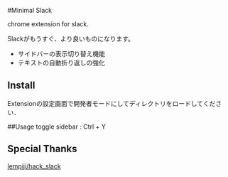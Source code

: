 #Minimal Slack

chrome extension for slack.

Slackがもうすぐ、より良いものになります。

- サイドバーの表示切り替え機能
- テキストの自動折り返しの強化

## Install
Extensionの設定画面で開発者モードにしてディレクトリをロードしてください．

##Usage
toggle sidebar : Ctrl + Y

## Special Thanks
[lempiji/hack_slack](https://github.com/lempiji/hack_slack)
